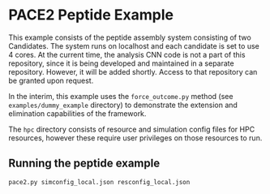# PACE2 Peptide Example

This example consists of the peptide assembly system consisting of two Candidates. The system runs on localhost and each candidate is set to use 4 cores. At the current time, the analysis CNN code is not a part of this repository, since it is being developed and maintained in a separate repository. However, it will be added shortly. Access to that repository can be granted upon request.

In the interim, this example uses the `force_outcome.py` method (see `examples/dummy_example` directory) to demonstrate the extension and elimination capabilities of the framework. 

The `hpc` directory consists of resource and simulation config files for HPC resources, however these require user privileges on those resources to run.  

## Running the peptide example

`pace2.py simconfig_local.json resconfig_local.json`
